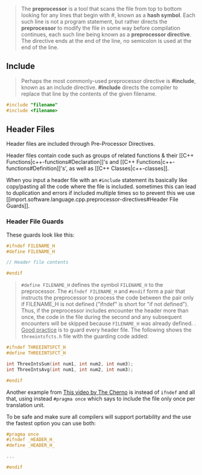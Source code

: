 

> The **preprocessor** is a tool that scans the file from top to bottom looking for any lines that begin with #, known as a **hash symbol**. Each such line is not a program statement, but rather directs the **preprocessor** to modify the file in some way before compilation continues, each such line being known as a **preprocessor directive**. The directive ends at the end of the line, no semicolon is used at the end of the line.

## Include

> Perhaps the most commonly-used preprocessor directive is **#include**, known as an include directive. **#include** directs the compiler to replace that line by the contents of the given filename.

```cpp
#include "filename"
#include <filename>
```

## Header Files

Header files are included through Pre-Processor Directives.

Header files contain code such as groups of related functions & their [[C++ Functions|c++-functions#Declaration]]'s and [[C++ Functions|c++-functions#Definition]]'s', as well as [[C++ Classes|c++-classes]]. 

When you input a header file with an `#include` statement its basically like copy/pasting all the code where the file is included. sometimes this can lead to duplication and errors if included multiple times so to prevent this we use [[import.software.language.cpp.preprocessor-directives#Header File Guards]].

### Header File Guards

These guards look like this:

```cpp
#ifndef FILENAME_H
#define FILENAME_H

// Header file contents

#endif
```

> `#define FILENAME_H` defines the symbol `FILENAME_H` to the preprocessor. The `#ifndef FILENAME_H` and `#endif` form a pair that instructs the preprocessor to process the code between the pair only if FILENAME_H is not defined ("ifndef" is short for "if not defined"). Thus, if the preprocessor includes encounter the header more than once, the code in the file during the second and any subsequent encounters will be skipped because `FILENAME_H` was already defined.
> .
> <u>Good practice</u> is to guard every header file. The following shows the `threeintsfcts.h` file with the guarding code added:

```cpp
#ifndef THREEINTSFCT_H
#define THREEINTSFCT_H

int ThreeIntsSum(int num1, int num2, int num3);
int ThreeIntsAvg(int num1, int num2, int num3);

#endif
```

Another example from [This video by The Cherno](https://youtu.be/9RJTQmK0YPI?list=PLlrATfBNZ98dudnM48yfGUldqGD0S4FFb) is instead of `ifndef` and all that, using instead `#pragma once` which says to include the file only once per translation unit. 

To be safe and make sure all compilers will support portability and the use the fastest option you can use both:

```cpp
#pragma once
#ifndef _HEADER_H_
#define _HEADER_H_

...

#endif
```
